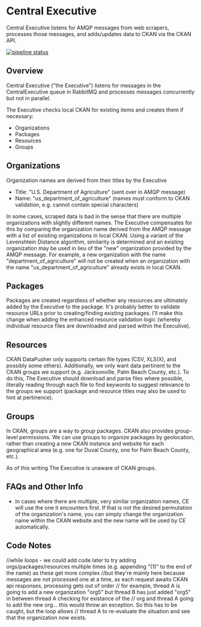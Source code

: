 # Central Executive
Central Executive listens for AMQP messages from web scrapers, processes those messages, and adds/updates data to CKAN via the CKAN API.

[![pipeline status](https://gitlab.com/urban-sdk/CentralExecutive/badges/master/pipeline.svg)](https://gitlab.com/urban-sdk/CentralExecutive/commits/master)

## Overview
Central Executive ("the Executive") listens for messages in the CentralExecutive queue in RabbitMQ and processes messages concurrently but not in parallel.

The Executive checks local CKAN for existing items and creates them if necessary:
- Organizations
- Packages
- Resources
- Groups 

## Organizations
Organization names are derived from their titles by the Executive
- Title: "U.S. Department of Agriculture" (sent over in AMQP message)
- Name: "us_department_of_agriculture" (names must conform to CKAN validation, e.g. cannot contain special characters)

In some cases, scraped data is bad in the sense that there are multiple organizations with slightly different names. The Executive compensates for this by comparing the organization name derived from the AMQP message with a list of existing organizations in local CKAN. Using a variant of the Levenshtein Distance algorithm, similarity is determined and an existing organization may be used in lieu of the "new" organization provided by the AMQP message.
For example, a new organization with the name "department_of_agriculture" will not be created when an organization with the name "us_department_of_agriculture" already exists in local CKAN.

## Packages
Packages are created regardless of whether any resources are ultimately added by the Executive to the package. It's probably better to validate resource URLs prior to creating/finding existing packages. I'll make this change when adding the enhanced resource validation logic (whereby individual resource files are downloaded and parsed within the Executive).

## Resources
CKAN DataPusher only supports certain file types (CSV, XLS(X), and possibly some others). Additionally, we only want data pertinent to the CKAN groups we support (e.g. Jacksonville, Palm Beach County, etc.). To do this, The Executive should download and parse files where possible, literally reading through each file to find keywords to suggest relevance to the groups we support (package and resource titles may also be used to hint at pertinence).

## Groups
In CKAN, groups are a way to _group_ packages. CKAN also provides group-level permissions. We can use groups to organize packages by geolocation, rather than creating a new CKAN instance and website for each geographical area (e.g. one for Duval County, one for Palm Beach County, etc.).

As of this writing The Executive is unaware of CKAN groups. 

## FAQs and Other Info
- In cases where there are multiple, very similar organization names, CE will use the one it encounters first. If that is not the desired permutation of the organization's name, you can simply change the organization name within the CKAN website and the new name will be used by CE automatically.


## Code Notes
//while loops - we could add code later to try adding orgs/packages/resources multiple times (e.g. appending "(1)" to the end of the name) as these get more complex
//but they're mainly here because messages are not processed one at a time, as each request awaits CKAN api responses, processing gets out of order
// for example, thread A is going to add a new organization "org5" but thread B has just added "org5" in between thread A checking for existance of the 
// org and thread A going to add the new org... this would throw an exception. So this has to be caught, but the loop allows
// thread A to re-evaluate the situation and see that the organization now exists.